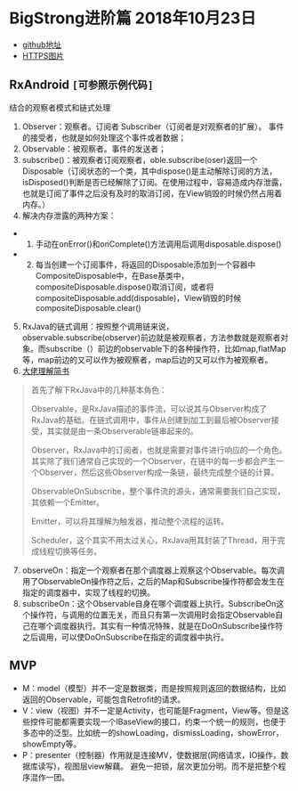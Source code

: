 # BigStrong进阶篇 2018年10月23日
 - [github地址](https://github.com/Ximano/Mili-Advance)
 - [HTTPS图片](https://coupon.i-liaoning.com.cn:2300/giftcenter/logo/jifen.png)

## RxAndroid `[可参照示例代码]`
 结合的观察者模式和链式处理 
 1. Observer：观察者。订阅者 Subscriber（订阅者是对观察者的扩展）。
 事件的接受者，也就是如何处理这个事件或者数据；
 2. Observable：被观察者。事件的发送者；
 3. subscribe()：被观察者订阅观察者，oble.subscribe(oser)返回一个Disposable（订阅状态的一个类，其中dispose()是主动解除订阅的方法，isDisposed()判断是否已经解除了订阅。在使用过程中，容易造成内存泄露，也就是订阅了事件之后没有及时的取消订阅，在View销毁的时候仍然占用着内存。）
 4. 解决内存泄露的两种方案：
 - 1. 手动在onError()和onComplete()方法调用后调用disposable.dispose()
 - 2. 每当创建一个订阅事件，将返回的Disposable添加到一个容器中CompositeDisposable中，在Base基类中，compositeDisposable.dispose()取消订阅，或者将compositeDisposable.add(disposable)，View销毁的时候compositeDisposable.clear()
 5. RxJava的链式调用：按照整个调用链来说，observable.subscribe(observer)前边就是被观察者，方法参数就是观察者对象。而subscribe（）前边的observable下的各种操作符，比如map,flatMap等，map前边的又可以作为被观察者，map后边的又可以作为被观察者。
 6. [大佬理解简书](https://www.jianshu.com/p/9253cbde19be)
> 首先了解下RxJava中的几种基本角色：
> 
> Observable，是RxJava描述的事件流，可以说其与Observer构成了RxJava的基础。在链式调用中，事件从创建到加工到最后被Observer接受，其实就是由一条Observerable链串起来的。
> 
> Observer，RxJava中的订阅者，也就是需要对事件进行响应的一个角色。其实除了我们通常自己实现的一个Observer，在链中的每一步都会产生一个Observer，然后这些Observer构成一条链，最终完成整个链的计算。
> 
> ObservableOnSubscribe，整个事件流的源头，通常需要我们自己实现，其依赖一个Emitter。
> 
> Emitter，可以将其理解为触发器，推动整个流程的运转。
> 
> Scheduler，这个其实不用太过关心，RxJava用其封装了Thread，用于完成线程切换等任务。

7. observeOn：指定一个观察者在那个调度器上观察这个Observable。每次调用了ObservableOn操作符之后，之后的Map和Subscribe操作符都会发生在指定的调度器中，实现了线程的切换。
8. subscribeOn：这个Observable自身在哪个调度器上执行。SubscribeOn这个操作符，与调用的位置无关，而且只有第一次调用时会指定Observable自己在哪个调度器执行。其实有一种情况特殊，就是在DoOnSubscribe操作符之后调用，可以使DoOnSubscribe在指定的调度器中执行。

## MVP
- M：model（模型）并不一定是数据类，而是按照规则返回的数据结构，比如返回的Observable<T>，可能包含Retrofit的请求。
- V：view（视图）并不一定是Activity，也可能是Fragment，View等。但是这些控件可能都需要实现一个IBaseView的接口，约束一个统一的规则，也便于多态中的泛型。比如统一的showLoading，dismissLoading，showError，showEmpty等。
- P：presenter（控制器）作用就是连接MV，使数据层(网络请求，IO操作，数据库读写)，视图层view解藕。
避免一把锁，层次更加分明。而不是把整个程序混作一团。












